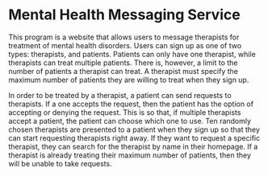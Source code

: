 # Mental Health Messaging Service

This program is a website that allows users to message therapists for treatment of mental health disorders. Users can sign up as one of two
types: therapists, and patients. Patients can only have one therapist, while therapists can treat multiple patients. There is, however,  a 
limit to the number of patients a therapist can treat. A therapist must specify the maximum number of patients they are willing to treat
when they sign up.

In order to be treated by a therapist, a patient can send requests to therapists. If a one accepts the request, then the patient has the option of accepting or denying the request. This is so that, if multiple therapists accept a patient, the patient can choose which one to use. Ten randomly chosen therapists are presented to a patient when they sign up so that they can start requesting therapists right away. If they want to request a specific therapist, they can search for the therapist by name in their homepage. If a therapist is already treating their maximum number of patients, then they will be unable to take requests.

